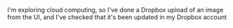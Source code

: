 I'm exploring cloud computing, so I've done a Dropbox upload of an image from the UI, and I've checked that it's been updated in my Dropbox account
